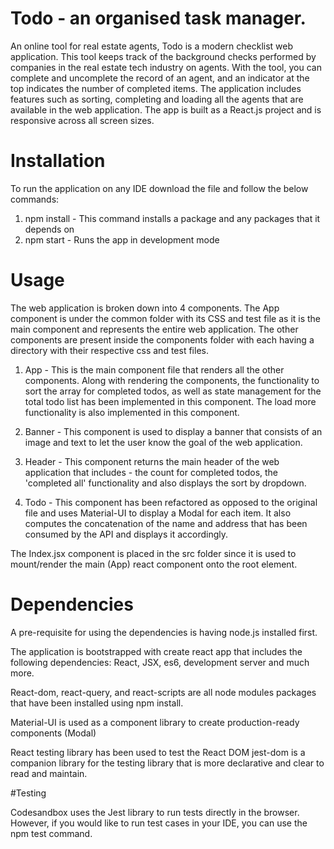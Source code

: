 # Todo - an organised task manager.

An online tool for real estate agents, Todo is a modern checklist web application. This tool keeps track of the background checks performed by companies in the real estate tech industry on agents. With the tool, you can complete and uncomplete the record of an agent, and an indicator at the top indicates the number of completed items. The application includes features such as sorting, completing and loading all the agents that are available in the web application. The app is built as a React.js project and is responsive across all screen sizes.

# Installation

To run the application on any IDE download the file and follow the below commands:

1. npm install - This command installs a package and any packages that it depends on
2. npm start - Runs the app in development mode

# Usage

The web application is broken down into 4 components. The App component is under the common folder with its CSS and test file as it is the main component and represents the entire web application. The other components are present inside the components folder with each having a directory with their respective css and test files.

1. App - This is the main component file that renders all the other components. Along with rendering the components, the functionality to sort the array for completed todos, as well as state management for the total todo list has been implemented in this component. The load more functionality is also implemented in this component.

2. Banner - This component is used to display a banner that consists of an image and text to let the user know the goal of the web application.

3. Header - This component returns the main header of the web application that includes - the count for completed todos, the 'completed all' functionality and also displays the sort by dropdown.

4. Todo - This component has been refactored as opposed to the original file and uses Material-UI to display a Modal for each item. It also computes the concatenation of the name and address that has been consumed by the API and displays it accordingly.

The Index.jsx component is placed in the src folder since it is used to mount/render the main (App) react component onto the root element.

# Dependencies

A pre-requisite for using the dependencies is having node.js installed first.

The application is bootstrapped with create react app that includes the following dependencies: React, JSX, es6, development server and much more.

React-dom, react-query, and react-scripts are all node modules packages that have been installed using npm install.

Material-UI is used as a component library to create production-ready components (Modal)

React testing library has been used to test the React DOM
jest-dom is a companion library for the testing library that is more declarative and clear to read and maintain.

#Testing

Codesandbox uses the Jest library to run tests directly in the browser. However, if you would like to run test cases in your IDE, you can use the npm test command.
